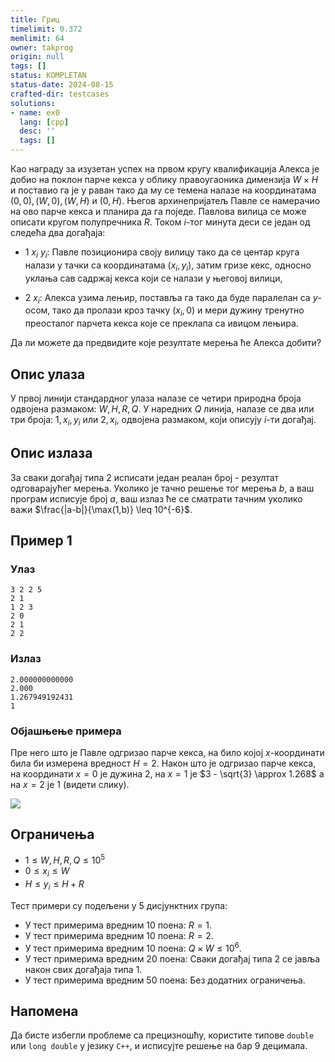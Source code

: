 ```yaml
---
title: Гриц
timelimit: 0.372
memlimit: 64
owner: takprog
origin: null
tags: []
status: KOMPLETAN
status-date: 2024-08-15
crafted-dir: testcases
solutions:
- name: ex0
  lang: [cpp]
  desc: ''
  tags: []
---
```


Као награду за изузетан успех на првом кругу квалификација Алекса је добио на поклон парче кекса у облику правоугаоника димензија $W \times H$ и поставио га је у раван тако да му се темена налазе на координатама $(0, 0), (W, 0), (W, H)$ и $(0, H)$. Његов архинепријатељ Павле се намерачио на ово парче кекса и планира да га поједе. Павлова вилица се може описати кругом полупречника $R$. Током $i$-тог минута деси се један од следећа два догађаја:

* $1$ $x_i$ $y_i$: Павле позиционира своју вилицу тако да се центар круга налази у тачки са координатама $(x_i, y_i)$, затим гризе кекс, односно уклања сав садржај кекса који се налази у његовој вилици,

* $2$ $x_i$: Алекса узима лењир, поставља га тако да буде паралелан са $y$-осом, тако да пролази кроз тачку $(x_i, 0)$ и мери дужину тренутно преосталог парчета кекса које се преклапа са ивицом лењира.

Да ли можете да предвидите које резултате мерења ће Алекса добити?

## Опис улаза

У првој линији стандардног улаза налазе се четири природна броја одвојена размаком: $W, H, R, Q$. У наредних $Q$ линија, налазе се два или три броја: $1, x_i, y_i$ или $2, x_i$, одвојена размаком, који описују $i$-ти догађај.

## Опис излаза

За сваки догађај типа $2$ исписати један реалан број - резултат одговарајућег мерења. Уколико је тачно решење тог мерења $b$, а ваш програм исписује број $a$, ваш излаз ће се сматрати тачним уколико важи $\frac{|a-b|}{\max(1,b)} \leq 10^{-6}$.

## Пример 1

### Улаз

~~~
3 2 2 5
2 1
1 2 3
2 0
2 1
2 2
~~~

### Излаз

~~~
2.000000000000
2.000
1.267949192431
1
~~~

### Објашњење примера

Пре него што је Павле одгризао парче кекса, на било којој $x$-координати била би измерена вредност $H = 2$. Након што је одгризао парче кекса, на координати $x = 0$ је дужина $2$, на $x = 1$ је $3 - \sqrt{3} \approx 1.268$ а на $x = 2$ је $1$ (видети слику).

![](https://petljamediastorage.blob.core.windows.net/competitions/gric.svg)

## Ограничења

* $1 \leq W, H, R, Q \leq 10^5$
* $0 \leq x_i \leq W$
* $H \leq y_i \leq H+R$

Тест примери су подељени у 5 дисјунктних група:

* У тест примерима вредним 10 поена: $R = 1$.
* У тест примерима вредним 10 поена: $R = 2$.
* У тест примерима вредним 10 поена: $Q \times W \leq 10^6$.
* У тест примерима вредним 20 поена: Сваки догађај типа $2$ се јавља након свих догађаја типа $1$.
* У тест примерима вредним 50 поена: Без додатних ограничења.

## Напомена

Да бисте избегли проблеме са прецизношћу, користите типове `double` или `long double` у језику `C++`, и исписујте решење на бар $9$ децимала.

